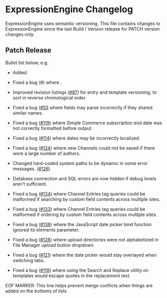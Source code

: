 # ExpressionEngine Changelog

ExpressionEngine uses semantic versioning. This file contains changes to ExpressionEngine since the last Build / Version release for PATCH version changes only.

## Patch Release

Bullet list below, e.g.
   - Added <new feature>
   - Fixed a bug (#<linked issue number>) where <bug behavior>.

- Improved revision listings ([\#87](https://github.com/ExpressionEngine/ExpressionEngine/pull/87)) for entry and template versioning, to sort in reverse chronological order.
- Fixed a bug ([\#55](https://github.com/ExpressionEngine/ExpressionEngine/issues/55) where fields may parse incorrectly if they shared similar names.
- Fixed a bug ([\#119](https://github.com/ExpressionEngine/ExpressionEngine/issues/119)) where Simple Commerce subscription end date was not correctly formatted before output.
- Fixed a bug ([\#114](https://github.com/ExpressionEngine/ExpressionEngine/issues/114)) where dates may be incorrectly localized.
- Fixed a bug ([\#124](https://github.com/ExpressionEngine/ExpressionEngine/issues/124)) where new Channels could not be saved if there were a large number of authors.
- Changed hard-coded system paths to be dynamic in some error messages. ([\#126](https://github.com/ExpressionEngine/ExpressionEngine/pull/126))
- Database connection and SQL errors are now hidden if debug levels aren't sufficient.
- Fixed a bug ([\#134](https://github.com/ExpressionEngine/ExpressionEngine/issues/134)) where Channel Entries tag queries could be malformed if searching by custom field contents across multiple sites.
- Fixed a bug ([\#133](https://github.com/ExpressionEngine/ExpressionEngine/issues/133)) where Channel Entries tag queries could be malformed if ordering by custom field contents across multiple sites.
- Fixed a bug ([\#138](https://github.com/ExpressionEngine/ExpressionEngine/issues/138)) where the JavaScript date picker bind function ignored its elements parameter.
- Fixed a bug ([\#128](https://github.com/ExpressionEngine/ExpressionEngine/issues/128)) where upload directories were not alphabetized in File Manager upload button dropdown.
- Fixed a bug ([\#121](https://github.com/ExpressionEngine/ExpressionEngine/issues/121)) where the date picker would stay overlayed when switching tabs.
- Fixed a bug ([\#118](https://github.com/ExpressionEngine/ExpressionEngine/issues/118)) where using the Search and Replace utility on templates would escape quotes in the replacement text.

EOF MARKER: This line helps prevent merge conflicts when things are
added on the bottoms of lists
